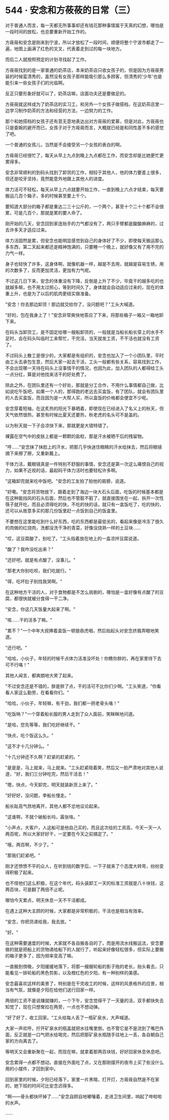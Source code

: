 <link rel="stylesheet" href="../styles/text.css" />
<h1>544 · 安念和方莜莜的日常（三）</h1>

对于普通人而言，每一天都无所事事却还有钱花那种事情属于天真的幻想，哪怕是一段时间的放松，也总要重新开始工作的。

方莜莜和安念是刚来到宁波，所以才放松了一段时间，顺便将整个宁波市都走了一遍，地图上画满了红色的叉叉，代表着走到过的每一块地方。

而后二人就按照预定的计划寻找起了工作。

方莜莜找到的是一家普通的奶茶店，本来奶茶店只收女孩子的，但是因为方莜莜男装的时候蛮清秀的，虽然没有女孩子那样能吸引那么多顾客，但清秀的'少年'也是能引来一些女孩子们的光临啊。

反正只要形象好就可以了，奶茶店嘛，店面功夫还是要做足的。

方莜莜就这样成为了奶茶店的实习工，和另外一个女孩子做搭档，在这奶茶店里一边学习制作奶茶的方法和经营的方法，一边努力的工作。

那个和她搭档的女孩子还有意无意地表达出对方莜莜的爱慕，但是对此，方莜莜也只是委婉的避开而已，女孩子对于方莜莜而言，大概就已经是和同性差不多的感觉了吧。

一个普通的女孩儿，当然是不会接受另一个女孩的表白的啊。

方莜莜已经很忙了，每天从早上九点到晚上九点都在工作，而安念却是比她更忙更累得多。

安念非常顺利的到码头找到了卸货的工作，相较于其他人，他的体力要差上很多，但还是咬牙坚持，竟然能意外地跟上其他人的进度。

体力活可不轻松，每天从早上六点就要开始工作，一直到晚上六点才结束，每天要搬运几百个箱子，多的时候甚至要上千个。

要知道大部分的箱子都是重达二三十公斤的，一个两个，甚至十个二十个都不会很累，可是几百个，那就是累的要人命了。

刚开始的几天，安念回到家连抬手的力气都没有了，两只手臂都是酸酸麻麻的，过去许多天才适应过来。

体力活固然是累，但安念也能明显感觉到自己的身体好了不少，即使每天搬运那么多东西，第二天起来都还是精神饱满的，只要睡一个晚上，就好像又有了用不完的力气一样。

身子也轻快了许多，这身体啊，就像机器一样，越是不去用，就越是容易生锈，用的次数多了，反而更加灵活，更加有力气呢。

不过这几日下来，安念的体重没有下降，反倒是上升了不少，毕竟干的越多吃的也就越多嘛，也不用太过担心，等到时间久了，身体就会自动适应过来的，现在的体重上升，也是为了以后的肌肉更结实做准备。

"安念！你去那边卸货！那边就交给你了，没问题吧？"工头大喊道。

"好的，包在我身上了！"安念非常爽快地答应了下来，将那些箱子一箱又一箱地卸下来。

在码头当卸货工，是不固定给哪一艘船卸货的，一般就是当船长船长穿上的水手不足时，会在码头叫临时工来帮忙，干完活，当天就发工资，不干活也就没有工资了。

不过码头上散工是很少的，大家都是有组织的，安念也加入了一个小团队里，平时由工头去承包生意，然后大家一起去干活，工头一般都有些关系，容易找到工作，不会出现哪一天待在码头上没事情干的情况，也因为此，加入团队的人都得给工头一点分红，算是对他找来活干的好处费了。

除此之外，在团队里还有一个好处，那就是分工合作，不用什么事情都自己做，比如说吃午饭吧，如果一个人的，那得跑的老远去买盒饭，有了团队，就会有团队里的人去买盒饭，而且因为是一大帮人买，所以盒饭的价格都会便宜不少呢。

安念穿着短袖，在这炙热的阳光下暴晒着，即使现在已经进入了名义上的秋天，但天气依然很热，甚至有时候比夏天还要热，秋老虎的名头可不是盖的。

以为秋天就一下子会凉快下来，那就更是大错特错了。

裸露在空气中的皮肤上都是一颗颗的盐粒，那是汗水被晒干后的残留物。

"呼……"安念抹了抹脸上的汗水，把那几乎快迷住眼睛的汗水给抹去，然后将眼镜摘下来擦了擦，又重新戴上。

干体力活，戴眼镜真是一件特别不舒服的事情，安念还是第一次这么痛恨自己的视力，如果不近视的话，最起码干体力活时也要轻松许多啊。

"这箱卸完就来吃中饭吧。"安念的工友拍了拍他的肩膀，说道。

"好嘞。"安念将货物放下，跟着走到了海边一块大石头后面，吃饭的时候基本都是在这种能挡风的石头后面，然后也不管脏不脏了，就直接围坐在一起，拆开一次性筷子就开吃，而且必须得吃的快，不吃的快的话，就只有一盒饭吃了，吃的快的，还可以从故意多买的那几份饭里赶一点饭到自己的饭盒里。

不要想在这里能吃到什么好东西，吃的东西都是最低劣的，看起来像是冷冻了很久的肉做的红烧肉，洗都没洗干净的青菜，好像没烧熟一样的土豆块……

"哎，这豆腐酸了，别吃了。"工头指着放在地上的一盒凉拌豆腐说道。

"酸了？我咋没吃出来？"

"还好吧，就是有点酸了，没事儿。"

"那老大你别吃呗，我们吃就行。"

"得，吃坏肚子别找我哭啊。"

在这种地方干活的人，对于食物都是不怎么挑剔的，哪怕是一盒好像有点酸了的豆腐，都很快就被分食得一干二净。

"安念，你这几天饭量大起来了啊。"

"咳……干的活多了嘛。"

"累不？"一个中年大叔捧着盒饭一顿狼吞虎咽，然后抬起头对安念挤眉弄眼地笑道。

"还行吧。"

"哈哈，小伙子，年轻的时候干点体力活准没坏处！你瞧你胖的，再在家里待下去可不行咯！"

其他人闻言，都爽朗地大笑了起来。

"不过安念还是不错的，胖是胖了点，干的活可不比你们少啊。"工头笑道，"你看看人家这么勤劳，在看看你们。"

"哈哈，小伙子，年轻嘛，有干劲，我们都一把老骨头咯！"

"吃饭呐？"一个穿着船长服的男人走到了众人面前，笑眯眯地问道。

"是哈，您先等等，我们吃好继续干。"

"快点，吃个饭这么久。"

"这不才十几分钟么。"

"十几分钟还不久啊？赶紧的赶紧的。"

"是是是，马上就来，马上就来。"工头赶紧陪着笑，然后又一脸严肃地对其他人说道，"好，我们三分钟吃完，然后干活去！"

"嗯，快点，今天卸完，明天就装新货上来了。"

"好好好，没问题，李船长慢走。"

船长趾高气昂地离开，其他人都不忿地议论起来。

"这谁啊，不就个破船长吗，嚣张啥。"

"小声点，大客户，人这船可是他自己买的，而且这次给的工资高，今天一天一人两百呢，所以大家好好干，一定要在今天之前搞定了。"

"哦，两百啊，不少了。"

"那我们赶紧吧。"

刚才还愤愤不平的众人，在听到钱的数字后，一下子就来了个态度大转弯，纷纷变得积极了起来。

也不怪他们这么积极，在这个年代，码头装卸工一天的标准工资就是八十块钱，这两百块，可是翻了两倍不止呢。

哪怕今天累点，明天休息一天不干活都成。

在遇上这种大主顾的时候，大家都是非常积极的，干活也是相当有效率。

"安念，你把货递给我，我去放。"

"好。"

在这种需要速度的时候，大家就不各自搬各自的了，而是用流水线搬运法，安念要做的就是把船上的货物递给船下的人就行了，听起来好像轻松很多，但实际上要搬的箱子更多了，因为频率变高了嘛。

一直搬到傍晚，夕阳缓缓地落下，将那一艘艘轮船的影子拖的老长，抬头看去，只能看见一排轮船的黑色剪影，以及橙红色的夕阳，有一种别样的美感。

安念最喜欢这样的美景了，特别是在干完收工的时候，这样的风景格外的应景，相当有气氛，就像是夕阳在给他们送行回家一样。

两倍的工资不是说赚就赚的，一个下午，安念觉得干了一天量的活，双手都快失去知觉了，现在只想耷拉在两旁，一点也不想动弹。

"好了好了，收工回家。"工头给每人丢了一瓶矿泉水，大声喊道。

大家一声欢呼，拧开矿泉水的瓶盖就把水往嘴里倒，也不管它是不是流到了嘴巴外面，反正就是一口气把水给喝完，然后把那矿泉水瓶随手往地上一丢，各自朝自己家的方向离去了。

等明天又会重新聚在一起，而现在嘛，就拿着那两百块钱，好好回家休息休息吧。

安念累得一点都不想动，直接在外面吃了点，又在那刚摆开的夜市上买了些没什么用的小摆件，才回到家中。

回到家里的时候，夕阳已经落下，家里一片黑暗，打开灯，方莜莜自然是不在家的，她下班的时间可比安念迟得多。

"啊——骨头都快坏掉了……"安念自顾自地嘟嚷着，走进卫生间里，响起了哗啦啦的水声。

……
